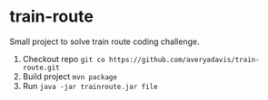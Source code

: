 # train-route
Small project to solve train route coding challenge.

1. Checkout repo `git co https://github.com/averyadavis/train-route.git`
2. Build project `mvn package`
3. Run `java -jar trainroute.jar file`
